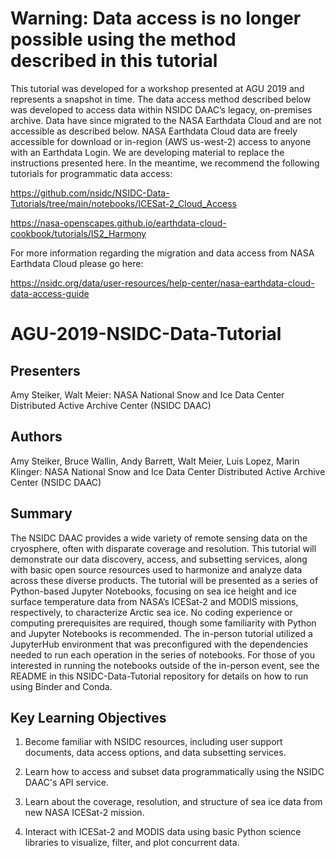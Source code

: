 # Warning:  Data access is no longer possible using the method described in this tutorial

This tutorial was developed for a workshop presented at AGU 2019 and represents a snapshot in time.  The data access method described below was developed to access data within NSIDC DAAC’s legacy, on-premises archive.  Data have since migrated to the NASA Earthdata Cloud and are not accessible as described below.  NASA Earthdata Cloud data are freely accessible for download or in-region (AWS us-west-2) access to anyone with an Earthdata Login.  We are developing material to replace the instructions presented here.  In the meantime, we recommend the following tutorials for programmatic data access:

https://github.com/nsidc/NSIDC-Data-Tutorials/tree/main/notebooks/ICESat-2_Cloud_Access

https://nasa-openscapes.github.io/earthdata-cloud-cookbook/tutorials/IS2_Harmony

For more information regarding the migration and data access from NASA Earthdata Cloud please go here:

https://nsidc.org/data/user-resources/help-center/nasa-earthdata-cloud-data-access-guide

# AGU-2019-NSIDC-Data-Tutorial


## Presenters

Amy Steiker, Walt Meier: NASA National Snow and Ice Data Center Distributed Active Archive Center (NSIDC DAAC)

## Authors

Amy Steiker, Bruce Wallin, Andy Barrett, Walt Meier, Luis Lopez, Marin Klinger: NASA National Snow and Ice Data Center Distributed Active Archive Center (NSIDC DAAC)

## Summary

The NSIDC DAAC provides a wide variety of remote sensing data on the cryosphere, often with disparate coverage and resolution. This tutorial will demonstrate our data discovery, access, and subsetting services, along with basic open source resources used to harmonize and analyze data across these diverse products. The tutorial will be presented as a series of Python-based Jupyter Notebooks, focusing on sea ice height and ice surface temperature data from NASA’s ICESat-2 and MODIS missions, respectively, to characterize Arctic sea ice. No coding experience or computing prerequisites are required, though some familiarity with Python and Jupyter Notebooks is recommended. The in-person tutorial utilized a JupyterHub environment that was preconfigured with the dependencies needed to run each operation in the series of notebooks. For those of you interested in running the notebooks outside of the in-person event, see the README in this NSIDC-Data-Tutorial repository for details on how to run using Binder and Conda. 


## Key Learning Objectives

1) Become familiar with NSIDC resources, including user support documents, data access options, and data subsetting services.

2) Learn how to access and subset data programmatically using the NSIDC DAAC's API service. 

3) Learn about the coverage, resolution, and structure of sea ice data from new NASA ICESat-2 mission.

3) Interact with ICESat-2 and MODIS data using basic Python science libraries to visualize, filter, and plot concurrent data.
